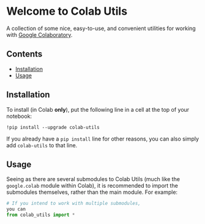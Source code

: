 # Welcome to Colab Utils
A collection of some nice, easy-to-use, and convenient utilities for working with [Google Colaboratory](https://colab.research.google.com).

## Contents
- [Installation](#installation)
- [Usage](#usage)

## Installation
To install (in Colab **only**), put the following line in a cell at the top of your notebook:
```ipython
!pip install --upgrade colab-utils
```
If you already have a `pip install` line for other reasons, you can also simply add `colab-utils` to that line.

## Usage
Seeing as there are several submodules to Colab Utils (much like the `google.colab` module within Colab), it is recommended to import the submodules themselves, rather than the main module. For example:
```py
# If you intend to work with multiple submodules,
you can
from colab_utils import *
```
<!--stackedit_data:
eyJoaXN0b3J5IjpbMTYwNTgyMzA1MywxNTgxNzM5NjksMTk2Nz
IwMzg1N119
-->